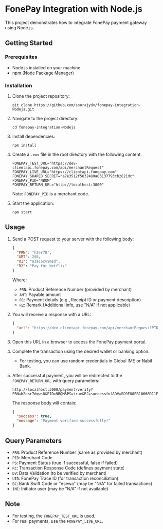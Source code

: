 # FonePay Integration with Node.js

This project demonstrates how to integrate FonePay payment gateway using Node.js.

## Getting Started

### Prerequisites

- Node.js installed on your machine
- npm (Node Package Manager)

### Installation

1. Clone the project repository:
   ```
   git clone https://github.com/soorajydv/fonepay-integration-Nodejs.git
   ```

2. Navigate to the project directory:
   ```
   cd fonepay-integration-Nodejs
   ```

3. Install dependencies:
   ```
   npm install
   ```

4. Create a `.env` file in the root directory with the following content:
   ```
   FONEPAY_TEST_URL="https://dev-clientapi.fonepay.com/api/merchantRequest"
   FONEPAY_LIVE_URL="https://clientapi.fonepay.com"
   FONEPAY_SHARED_SECRET="a7e3512f5032480a83137793cb2021dc"
   FONEPAY_PID="NBQM"
   FONEPAY_RETURN_URL="http://localhost:3000"
   ```

   Note: `FONEPAY_PID` is a merchant code.

5. Start the application:
   ```
   npm start
   ```

## Usage

1. Send a POST request to your server with the following body:
   ```json
   {
     "PRN": "h2er78",
     "AMT": 200,
     "R1": "a3ac6cv9msd",
     "R2": "Pay for Netflix"
   }
   ```

   Where:
   - `PRN`: Product Reference Number (provided by merchant)
   - `AMT`: Payable amount
   - `R1`: Payment details (e.g., Receipt ID or payment description)
   - `R2`: Remark (Additional info, use "N/A" if not applicable)

2. You will receive a response with a URL:
   ```json
   {
     "url": "https://dev-clientapi.fonepay.com/api/merchantRequest?PID=NBQM&MD=P&PRN=h2er78&AMT=200&CRN=NPR&DT=01%2F01%2F2025&R1=gg&R2=dd&DV=6bdcfc4d1fe668cf3ce6ad510dc28c331ca5980e15a54b6cce6ff472365656e53555db04b7bb7b39167ae815498c46a612d2c43f29d5f2f1f4156205f9b0c65c&RU=http%3A%2F%2Flocalhost%3A3000%2Fpayment%2Fverify"
   }
   ```

3. Open this URL in a browser to access the FonePay payment portal.

4. Complete the transaction using the desired wallet or banking option.
   - For testing, you can use random credentials in Global IME or Nabil Bank.

5. After successful payment, you will be redirected to the `FONEPAY_RETURN_URL` with query parameters:
   ```
   http://localhost:3000/payment/verify?PRN=h2esr7dqws8&PID=NBQM&PS=true&RC=successful&DV=BD9E60EB10668D11E174308F7A33A233AD1B34C1E031BADFAD7CFD70AED19F0DA0ADE6D2973F01D8AED194057C1C11CAF7E510414CE5C56A2FE244F72183C0F0&UID=82146&BC=GLBBNPKA&INI=9819865988&P_AMT=200.0&R_AMT=200 
   ```

   The response body will contain:
   ```json
   {
     "success": true,
     "message": "Payment verified successfully!"
   }
   ```

## Query Parameters

- `PRN`: Product Reference Number (same as provided by merchant)
- `PID`: Merchant Code
- `PS`: Payment Status (true if successful, false if failed)
- `RC`: Transaction Response Code (defines payment state)
- `DV`: Data Validation (to be verified by merchant)
- `UID`: FonePay Trace ID (for transaction reconciliation)
- `BC`: Bank Swift Code or "esewa" (may be "N/A" for failed transactions)
- `INI`: Initiator user (may be "N/A" if not available)

## Note

- For testing, the `FONEPAY_TEST_URL` is used.
- For real payments, use the `FONEPAY_LIVE_URL`.
